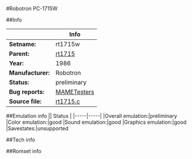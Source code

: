 #Robotron PC-1715W

##Info

||Info|
|-----|-----|
|**Setname:**|rt1715w
|**Parent:**|[rt1715](rt1715.md)
|**Year:**|1986
|**Manufacturer:**|Robotron
|**Status:**|preliminary
|**Bug reports:**|[MAMETesters](http://mametesters.org/view_all_set.php?type=1&temporary=y&search=rt1715.c)
|**Source file:**|[rt1715.c](https://github.com/mamedev/mame/blob/master/src/mess/drivers/rt1715.c)

##Emulation info
|| Status |
|-----|-----|
|Overall emulation:|preliminary
|Color emulation:|good
|Sound emulation:|good
|Graphics emulation:|good
|Savestates:|unsupported

##Tech info

##Romset info

<!--- START OF EDITED COMMENT DO NOT TOUCH TEXT ABOVE-->
